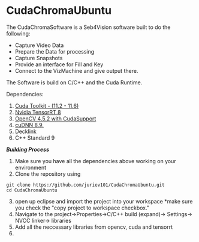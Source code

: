 # CudaChromaUbuntu

The CudaChromaSoftware is a Seb4Vision software built to do the following:
 
 * Capture Video Data
 * Prepare the Data for processing
 * Capture Snapshots
 * Provide an interface for Fill and Key
 * Connect to the VizMachine and give output there.

The Software is build on C/C++ and the Cuda Runtime.

Dependencies:
 1. [Cuda Toolkit - (11.2 - 11.6)]() 
 2. [Nvidia TensorRT 8]()
 3. [OpenCV 4.5.2 with CudaSupport]()
 4. [cuDNN 8.9.]()
 5. Decklink 
 6. C++ Standard 9

***Building Process***
1. Make sure you have all the dependencies above working on your environment
2. Clone the repository using <br /> <code></code>
```
git clone https://github.com/juriev101/CudaChromaUbuntu.git 
cd CudaChromaUbuntu
```
3. open up eclipse and import the project into your workspace *make sure you check the "copy project to workspace checkbox."
4. Navigate to the project->Properties->C/C++ build (expand)-> Settings-> NVCC linker-> libraries
5. Add all the neccessary libraries from opencv, cuda and tensorrt
6. 
